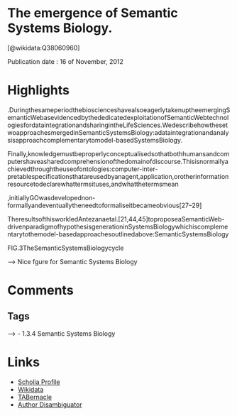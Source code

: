 
The emergence of Semantic Systems Biology.
==========================================
  
  [@wikidata:Q38060960]  
  
Publication date : 16 of November, 2012  

# Highlights

.DuringthesameperiodthebioscienceshavealsoeagerlytakenuptheemergingSemanticWebasevidencedbythededicatedexploitationofSemanticWebtechnologiesfordataintegrationandsharingintheLifeSciences.WedescribehowthesetwoapproachesmergedinSemanticSystemsBiology:adataintegrationandanalysisapproachcomplementarytomodel-basedSystemsBiology.


Finally,knowledgemustbeproperlyconceptualisedsothatbothhumansandcomputershaveasharedcomprehensionofthedomainofdiscourse.Thisisnormallyachievedthroughtheuseofontologies:computer-inter-pretablespecificationsthatareusedbyanagent,application,orotherinformationresourcetodeclarewhattermsituses,andwhatthetermsmean

,initiallyGOwasdevelopednon-formallyandeventuallytheneedtoformaliseitbecameobvious[27–29]

TheresultsofthisworkledAntezanaetal.[21,44,45]toproposeaSemanticWeb-drivenparadigmofhypothesisgenerationinSystemsBiologywhichiscomplementarytothemodel-basedapproachesoutlinedabove:SemanticSystemsBiology


FIG.3TheSemanticSystemsBiologycycle

--> Nice fgure for  Semantic Systems Biology

# Comments

## Tags
--> - 1.3.4 Semantic Systems Biology

# Links
  
 * [Scholia Profile](https://scholia.toolforge.org/work/Q38060960)  
 * [Wikidata](https://www.wikidata.org/wiki/Q38060960)  
 * [TABernacle](https://tabernacle.toolforge.org/?#/tab/manual/Q38060960/P921%3BP4510)  
 * [Author Disambiguator](https://author-disambiguator.toolforge.org/work_item_oauth.php?id=Q38060960&batch_id=&match=1&author_list_id=&doit=Get+author+links+for+workhttps://tabernacle.toolforge.org/?#/tab/manual/Q38060960/P921%3BP4510)  
